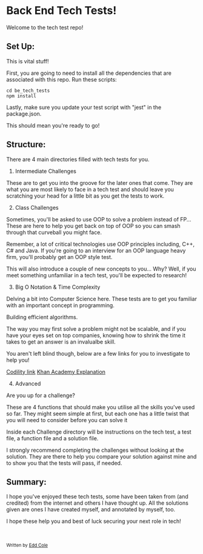 # Back End Tech Tests!

Welcome to the tech test repo!

## Set Up:

This is vital stuff!

First, you are going to need to install all the dependencies that are associated with this repo. Run these scripts:

```http
cd be_tech_tests
npm install
```

Lastly, make sure you update your test script with "jest" in the package.json.

This should mean you're ready to go!

## Structure:

There are 4 main directories filled with tech tests for you.

1. Intermediate Challenges

These are to get you into the groove for the later ones that come. They are what you are most likely to face in a tech test and should leave you scratching your head for a little bit as you get the tests to work.

2. Class Challenges

Sometimes, you'll be asked to use OOP to solve a problem instead of FP... These are here to help you get back on top of OOP so you can smash through that curveball you might face.

Remember, a lot of critical technologies use OOP principles including, C++, C# and Java. If you're going to an interview for an OOP language heavy firm, you'll probably get an OOP style test.

This will also introduce a couple of new concepts to you... Why? Well, if you meet something unfamiliar in a tech test, you'll be expected to research!

3. Big O Notation & Time Complexity

Delving a bit into Computer Science here. These tests are to get you familiar with an important concept in programming.

Building efficient algorithms.

The way you may first solve a problem might not be scalable, and if you have your eyes set on top companies, knowing how to shrink the time it takes to get an answer is an invalualbe skill.

You aren't left blind though, below are a few links for you to investigate to help you!

<a href="https://app.codility.com/programmers/lessons/3-time_complexity/">Codility link</a>
<a href="https://www.khanacademy.org/computing/computer-science/algorithms/asymptotic-notation/a/big-big-theta-notation">Khan Academy Explanation</a>

4. Advanced

Are you up for a challenge?

These are 4 functions that should make you utilise all the skills you've used so far. They might seem simple at first, but each one has a little twist that you will need to consider before you can solve it

Inside each Challenge directory will be instructions on the tech test, a test file, a function file and a solution file.

I strongly recommend completing the challenges without looking at the solution. They are there to help you compare your solution against mine and to show you that the tests will pass, if needed.

## Summary:

I hope you've enjoyed these tech tests, some have been taken from (and credited) from the internet and others I have thought up. All the solutions given are ones I have created myself, and annotated by myself, too.

I hope these help you and best of luck securing your next role in tech!

<br /><br />
<sub>Written by <a href="www.github.com/Edd-Cole">Edd Cole</a></sub>
